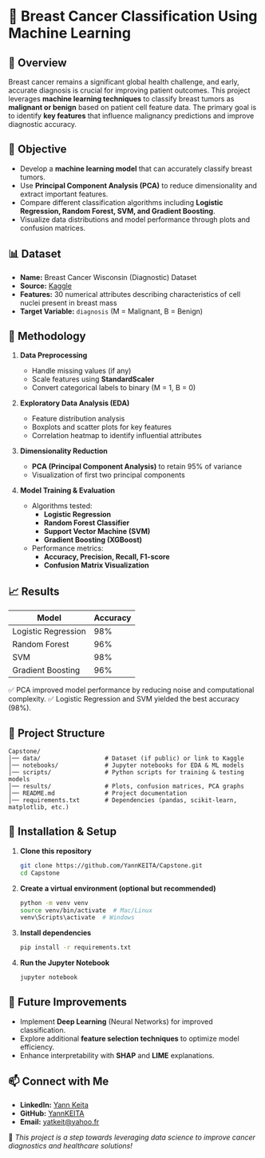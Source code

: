 # 🏥 Breast Cancer Classification Using Machine Learning

## 📌 Overview
Breast cancer remains a significant global health challenge, and early, accurate diagnosis is crucial for improving patient outcomes. This project leverages **machine learning techniques** to classify breast tumors as **malignant or benign** based on patient cell feature data. The primary goal is to identify **key features** that influence malignancy predictions and improve diagnostic accuracy.

## 🎯 Objective
- Develop a **machine learning model** that can accurately classify breast tumors.
- Use **Principal Component Analysis (PCA)** to reduce dimensionality and extract important features.
- Compare different classification algorithms including **Logistic Regression, Random Forest, SVM, and Gradient Boosting**.
- Visualize data distributions and model performance through plots and confusion matrices.

## 📊 Dataset
- **Name:** Breast Cancer Wisconsin (Diagnostic) Dataset
- **Source:** [Kaggle](https://www.kaggle.com/datasets/uciml/breast-cancer-wisconsin-data)
- **Features:** 30 numerical attributes describing characteristics of cell nuclei present in breast mass
- **Target Variable:** `diagnosis` (M = Malignant, B = Benign)

## 🚀 Methodology
1. **Data Preprocessing**
   - Handle missing values (if any)
   - Scale features using **StandardScaler**
   - Convert categorical labels to binary (M = 1, B = 0)
   
2. **Exploratory Data Analysis (EDA)**
   - Feature distribution analysis
   - Boxplots and scatter plots for key features
   - Correlation heatmap to identify influential attributes

3. **Dimensionality Reduction**
   - **PCA (Principal Component Analysis)** to retain 95% of variance
   - Visualization of first two principal components

4. **Model Training & Evaluation**
   - Algorithms tested:
     - **Logistic Regression**
     - **Random Forest Classifier**
     - **Support Vector Machine (SVM)**
     - **Gradient Boosting (XGBoost)**
   - Performance metrics:
     - **Accuracy, Precision, Recall, F1-score**
     - **Confusion Matrix Visualization**

## 📈 Results
| Model | Accuracy |
|--------|----------|
| Logistic Regression | 98% |
| Random Forest | 96% |
| SVM | 98% |
| Gradient Boosting | 96% |

✅ PCA improved model performance by reducing noise and computational complexity.
✅ Logistic Regression and SVM yielded the best accuracy (98%).

## 📂 Project Structure
```
Capstone/
│── data/                  # Dataset (if public) or link to Kaggle
│── notebooks/             # Jupyter notebooks for EDA & ML models
│── scripts/               # Python scripts for training & testing models
│── results/               # Plots, confusion matrices, PCA graphs
│── README.md              # Project documentation
│── requirements.txt       # Dependencies (pandas, scikit-learn, matplotlib, etc.)
```

## 🔧 Installation & Setup
1. **Clone this repository**
   ```bash
   git clone https://github.com/YannKEITA/Capstone.git
   cd Capstone
   ```
2. **Create a virtual environment (optional but recommended)**
   ```bash
   python -m venv venv
   source venv/bin/activate  # Mac/Linux
   venv\Scripts\activate  # Windows
   ```
3. **Install dependencies**
   ```bash
   pip install -r requirements.txt
   ```
4. **Run the Jupyter Notebook**
   ```bash
   jupyter notebook
   ```

## 📌 Future Improvements
- Implement **Deep Learning** (Neural Networks) for improved classification.
- Explore additional **feature selection techniques** to optimize model efficiency.
- Enhance interpretability with **SHAP** and **LIME** explanations.

## 📫 Connect with Me
- **LinkedIn:** [Yann Keita](https://www.linkedin.com/in/yann-keita-76160a339/)
- **GitHub:** [YannKEITA](https://github.com/YannKEITA)
- **Email:** yatkeit@yahoo.fr

🚀 *This project is a step towards leveraging data science to improve cancer diagnostics and healthcare solutions!*
